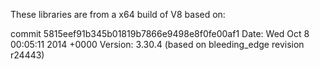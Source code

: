 These libraries are from a x64 build of V8 based on:


commit 5815eef91b345b01819b7866e9498e8f0fe00af1
Date:   Wed Oct 8 00:05:11 2014 +0000
Version: 3.30.4 (based on bleeding_edge revision r24443)
